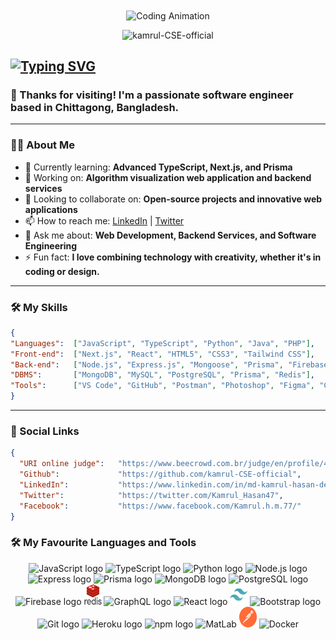 <div align="center">
  <img src="/kamrul.gif" align="center" width="900" alt="Coding Animation"/>
</div>

<p align="center">
  <img src="https://komarev.com/ghpvc/?username=kamrul-CSE-official&label=Profile%20views&color=0e75b6&style=flat" alt="kamrul-CSE-official" />
</p>

## <a href="https://github.com/kamrul-CSE-official"><img src="https://readme-typing-svg.demolab.com?font=Fira+Code&weight=700&size=25&pause=800&color=F7F7F7&width=435&lines=Hi+there+%F0%9F%91%8B;This+is+MD.+Kamrul+Hasan;Welcome+to+My+GitHub+Profile!" alt="Typing SVG" /></a>

### 🙌 Thanks for visiting! I'm a passionate software engineer based in Chittagong, Bangladesh.

---

### 👨‍💻 About Me

- 🌱 Currently learning: **Advanced TypeScript, Next.js, and Prisma**
- 🔭 Working on: **Algorithm visualization web application and backend services**
- 👯 Looking to collaborate on: **Open-source projects and innovative web applications**
- 📫 How to reach me: [LinkedIn](https://www.linkedin.com/in/md-kamrul-hasan-dev/) | [Twitter](https://twitter.com/Kamrul_Hasan47)
- 💬 Ask me about: **Web Development, Backend Services, and Software Engineering**
- ⚡ Fun fact: **I love combining technology with creativity, whether it's in coding or design.**

---

### 🛠 My Skills
```json
{
"Languages":  ["JavaScript", "TypeScript", "Python", "Java", "PHP"],
"Front-end":  ["Next.js", "React", "HTML5", "CSS3", "Tailwind CSS"],
"Back-end":   ["Node.js", "Express.js", "Mongoose", "Prisma", "Firebase", "JWT"],
"DBMS":       ["MongoDB", "MySQL", "PostgreSQL", "Prisma", "Redis"],
"Tools":      ["VS Code", "GitHub", "Postman", "Photoshop", "Figma", "Canva", "Docker"]
}
```


---

### 🔗 Social Links

```json
{
  "URI online judge":   "https://www.beecrowd.com.br/judge/en/profile/417423",
  "Github":             "https://github.com/kamrul-CSE-official",
  "LinkedIn":           "https://www.linkedin.com/in/md-kamrul-hasan-dev/",
  "Twitter":            "https://twitter.com/Kamrul_Hasan47",
  "Facebook":           "https://www.facebook.com/Kamrul.h.m.77/"
}
```

### 🛠 My Favourite Languages and Tools

<div align="center">
  <img src="https://cdn.jsdelivr.net/gh/devicons/devicon/icons/javascript/javascript-original.svg" height="28" width="33" alt="JavaScript logo" /> 
  <img src="https://cdn.jsdelivr.net/gh/devicons/devicon/icons/typescript/typescript-original.svg" height="28" width="33" alt="TypeScript logo" /> 
  <img src="https://cdn.jsdelivr.net/gh/devicons/devicon/icons/python/python-original.svg" height="28" width="33" alt="Python logo" /> 
  <img src="https://cdn.jsdelivr.net/gh/devicons/devicon/icons/nodejs/nodejs-original.svg" height="28" width="33" alt="Node.js logo" /> 
  <img src="https://cdn.jsdelivr.net/gh/devicons/devicon/icons/express/express-original.svg" height="28" color="white" width="33" alt="Express logo" /> 
  <img src="https://www.svgrepo.com/show/374002/prisma.svg" height="28" width="33" alt="Prisma logo" /> 
  <img src="https://cdn.jsdelivr.net/gh/devicons/devicon/icons/mongodb/mongodb-original.svg" height="28" width="33" alt="MongoDB logo" /> 
  <img src="https://cdn.jsdelivr.net/gh/devicons/devicon/icons/postgresql/postgresql-original.svg" height="28" width="33" alt="PostgreSQL logo" /> 
  <img src="https://cdn.jsdelivr.net/gh/devicons/devicon/icons/firebase/firebase-plain.svg" height="28" width="33" alt="Firebase logo" /> 
  <img src="https://raw.githubusercontent.com/teamedwardforever/Readme-Generator/71f25dd8b98329b168142a6b782a107b75eab178/svg/Skills/Database/redis-original-wordmark.svg" alt="Redis" width="28" height="33" /> 
  <img src="https://cdn.jsdelivr.net/gh/devicons/devicon/icons/graphql/graphql-plain.svg" height="28" width="33" alt="GraphQL logo" /> 
  <img src="https://cdn.jsdelivr.net/gh/devicons/devicon/icons/react/react-original.svg" height="28" width="33" alt="React logo" /> 
  <img src="https://raw.githubusercontent.com/teamedwardforever/Readme-Generator/71f25dd8b98329b168142a6b782a107b75eab178/svg/Skills/Frontend/tailwindcss-icon.svg" alt="Tailwind CSS" width="28" height="33" /> 
  <img src="https://cdn.jsdelivr.net/gh/devicons/devicon/icons/bootstrap/bootstrap-original.svg" height="28" width="33" alt="Bootstrap logo" /> 
  <img src="https://cdn.jsdelivr.net/gh/devicons/devicon/icons/git/git-original.svg" height="28" width="33" alt="Git logo" /> 
  <img src="https://cdn.jsdelivr.net/gh/devicons/devicon/icons/heroku/heroku-original.svg" height="28" width="33" alt="Heroku logo" /> 
  <img src="https://cdn.jsdelivr.net/gh/devicons/devicon/icons/npm/npm-original-wordmark.svg" height="28" width="33" alt="npm logo" /> 
  <img src="https://dl.dropboxusercontent.com/s/6e7hk06wzjp3j52/Matlab_Logo.png" alt="MatLab" width="28" height="33" /> 
  <img src="https://raw.githubusercontent.com/teamedwardforever/Readme-Generator/71f25dd8b98329b168142a6b782a107b75eab178/svg/Skills/Software/getpostman-icon.svg" alt="Postman" width="28" height="33" />
  <img src="https://cdn.jsdelivr.net/gh/devicons/devicon/icons/docker/docker-original.svg" alt="Docker" width="28" height="33" />

</div>
